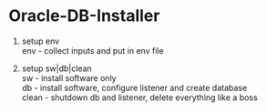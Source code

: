 # Oracle-DB-Installer

1. setup env <br />
env - collect inputs and put in env file<br />

2. setup sw|db|clean<br />
sw - install software only<br />
db - install software, configure listener and create database<br />
clean - shutdown db and listener, delete everything like a boss<br />
